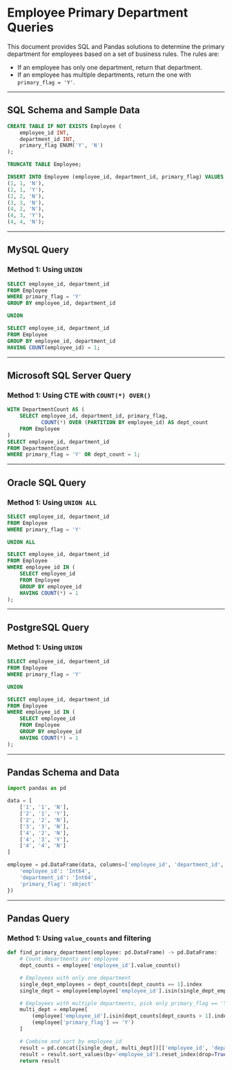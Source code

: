 
# Employee Primary Department Queries

This document provides SQL and Pandas solutions to determine the primary department for employees based on a set of business rules. The rules are:
- If an employee has only one department, return that department.
- If an employee has multiple departments, return the one with `primary_flag = 'Y'`.

---

## SQL Schema and Sample Data

```sql
CREATE TABLE IF NOT EXISTS Employee (
    employee_id INT,
    department_id INT,
    primary_flag ENUM('Y', 'N')
);

TRUNCATE TABLE Employee;

INSERT INTO Employee (employee_id, department_id, primary_flag) VALUES 
(1, 1, 'N'),
(2, 1, 'Y'),
(2, 2, 'N'),
(3, 3, 'N'),
(4, 2, 'N'),
(4, 3, 'Y'),
(4, 4, 'N');
```

---

## MySQL Query

### Method 1: Using `UNION`
```sql
SELECT employee_id, department_id
FROM Employee
WHERE primary_flag = 'Y'
GROUP BY employee_id, department_id

UNION

SELECT employee_id, department_id
FROM Employee
GROUP BY employee_id, department_id
HAVING COUNT(employee_id) = 1;
```

---

## Microsoft SQL Server Query

### Method 1: Using CTE with `COUNT(*) OVER()`
```sql
WITH DepartmentCount AS (
    SELECT employee_id, department_id, primary_flag,
           COUNT(*) OVER (PARTITION BY employee_id) AS dept_count
    FROM Employee
)
SELECT employee_id, department_id
FROM DepartmentCount
WHERE primary_flag = 'Y' OR dept_count = 1;
```

---

## Oracle SQL Query

### Method 1: Using `UNION ALL`
```sql
SELECT employee_id, department_id
FROM Employee
WHERE primary_flag = 'Y'

UNION ALL

SELECT employee_id, department_id
FROM Employee
WHERE employee_id IN (
    SELECT employee_id
    FROM Employee
    GROUP BY employee_id
    HAVING COUNT(*) = 1
);
```

---

## PostgreSQL Query

### Method 1: Using `UNION`
```sql
SELECT employee_id, department_id
FROM Employee
WHERE primary_flag = 'Y'

UNION

SELECT employee_id, department_id
FROM Employee
WHERE employee_id IN (
    SELECT employee_id
    FROM Employee
    GROUP BY employee_id
    HAVING COUNT(*) = 1
);
```

---

## Pandas Schema and Data

```python
import pandas as pd

data = [
    ['1', '1', 'N'],
    ['2', '1', 'Y'],
    ['2', '2', 'N'],
    ['3', '3', 'N'],
    ['4', '2', 'N'],
    ['4', '3', 'Y'],
    ['4', '4', 'N']
]

employee = pd.DataFrame(data, columns=['employee_id', 'department_id', 'primary_flag']).astype({
    'employee_id': 'Int64',
    'department_id': 'Int64',
    'primary_flag': 'object'
})
```

---

## Pandas Query

### Method 1: Using `value_counts` and filtering

```python
def find_primary_department(employee: pd.DataFrame) -> pd.DataFrame:
    # Count departments per employee
    dept_counts = employee['employee_id'].value_counts()

    # Employees with only one department
    single_dept_employees = dept_counts[dept_counts == 1].index
    single_dept = employee[employee['employee_id'].isin(single_dept_employees)]

    # Employees with multiple departments, pick only primary_flag == 'Y'
    multi_dept = employee[
        (employee['employee_id'].isin(dept_counts[dept_counts > 1].index)) &
        (employee['primary_flag'] == 'Y')
    ]

    # Combine and sort by employee_id
    result = pd.concat([single_dept, multi_dept])[['employee_id', 'department_id']]
    result = result.sort_values(by='employee_id').reset_index(drop=True)
    return result
```
